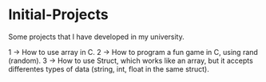 # Initial-Projects
Some projects that I have developed in my university.

1 -> How to use array in C.
2 -> How to program a fun game in C, using rand (random).
3 -> How to use Struct, which works like an array, but it accepts differentes types of data (string, int, float in the same struct).
